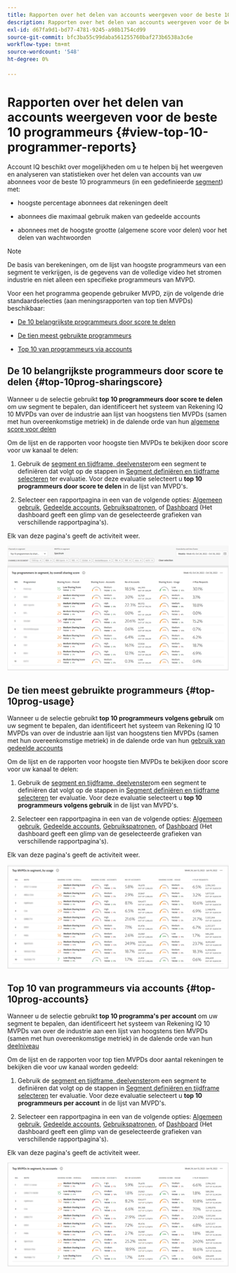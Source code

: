 ```yaml
---
title: Rapporten over het delen van accounts weergeven voor de beste 10 programmeurs
description: Rapporten over het delen van accounts weergeven voor de beste 10 programmeurs
exl-id: d67fa9d1-bd77-4781-9245-a98b1754cd99
source-git-commit: bfc3ba55c99daba561255760baf273b6538a3c6e
workflow-type: tm+mt
source-wordcount: '548'
ht-degree: 0%

---
```


# Rapporten over het delen van accounts weergeven voor de beste 10 programmeurs {#view-top-10-programmer-reports}

Account IQ beschikt over mogelijkheden om u te helpen bij het weergeven en analyseren van statistieken over het delen van accounts van uw abonnees voor de beste 10 programmeurs (in een gedefinieerde [segment](/help/AccountIQ/product-concepts.md#segmet-def)) met:

* hoogste percentage abonnees dat rekeningen deelt

* abonnees die maximaal gebruik maken van gedeelde accounts

* abonnees met de hoogste grootte (algemene score voor delen) voor het delen van wachtwoorden

>[!NOTE]
>
>De basis van berekeningen, om de lijst van hoogste programmeurs van een segment te verkrijgen, is de gegevens van de volledige video het stromen industrie en niet alleen een specifieke programmeurs van MVPD.

<!--
>[!NOTE]
>
>Only the MVPDs that have a minimum of 50,000 active subscriber accounts are considered to obtain these reports.
-->

Voor een het programma geopende gebruiker MVPD, zijn de volgende drie standaardselecties (aan meningsrapporten van top tien MVPDs) beschikbaar:

* [De 10 belangrijkste programmeurs door score te delen](#top-10prog-sharingscore)

* [De tien meest gebruikte programmeurs](#top-10prog-usage)

* [Top 10 van programmeurs via accounts](#top-10prog-accounts)

## De 10 belangrijkste programmeurs door score te delen {#top-10prog-sharingscore}

Wanneer u de selectie gebruikt **top 10 programmeurs door score te delen** om uw segment te bepalen, dan identificeert het systeem van Rekening IQ 10 MVPDs van over de industrie aan lijst van hoogstens tien MVPDs (samen met hun overeenkomstige metriek) in de dalende orde van hun [algemene score voor delen](/help/AccountIQ/product-concepts.md#overall-sharing-score)

Om de lijst en de rapporten voor hoogste tien MVPDs te bekijken door score voor uw kanaal te delen:

1. Gebruik de [segment en tijdframe, deelvenster](/help/AccountIQ/segments-timeframe.md)om een segment te definiëren dat volgt op de stappen in [Segment definiëren en tijdframe selecteren](/help/AccountIQ/howto-select-segment-timeframe.md) ter evaluatie. Voor deze evaluatie selecteert u **top 10 programmeurs door score te delen** in de lijst van MVPD&#39;s.

1. Selecteer een rapportpagina in een van de volgende opties: [Algemeen gebruik](/help/AccountIQ/general-usage-reports.md), [Gedeelde accounts](/help/AccountIQ/shared-acc-reports.md), [Gebruikspatronen](/help/AccountIQ/usage-patterns.md), of [Dashboard](/help/AccountIQ/dashboard.md) (Het dashboard geeft een glimp van de geselecteerde grafieken van verschillende rapportpagina&#39;s).

Elk van deze pagina&#39;s geeft de activiteit weer.

![](assets/top-ten-prog-overallscore.png)

## De tien meest gebruikte programmeurs {#top-10prog-usage}

Wanneer u de selectie gebruikt **top 10 programmeurs volgens gebruik** om uw segment te bepalen, dan identificeert het systeem van Rekening IQ 10 MVPDs van over de industrie aan lijst van hoogstens tien MVPDs (samen met hun overeenkomstige metriek) in de dalende orde van hun [gebruik van gedeelde accounts](/help/AccountIQ/product-concepts.md)

Om de lijst en de rapporten voor hoogste tien MVPDs te bekijken door score voor uw kanaal te delen:

1. Gebruik de [segment en tijdframe, deelvenster](/help/AccountIQ/segments-timeframe.md)om een segment te definiëren dat volgt op de stappen in [Segment definiëren en tijdframe selecteren](/help/AccountIQ/howto-select-segment-timeframe.md) ter evaluatie. Voor deze evaluatie selecteert u **top 10 programmeurs volgens gebruik** in de lijst van MVPD&#39;s.

1. Selecteer een rapportpagina in een van de volgende opties: [Algemeen gebruik](/help/AccountIQ/general-usage-reports.md), [Gedeelde accounts](/help/AccountIQ/shared-acc-reports.md), [Gebruikspatronen](/help/AccountIQ/usage-patterns.md), of [Dashboard](/help/AccountIQ/dashboard.md) (Het dashboard geeft een glimp van de geselecteerde grafieken van verschillende rapportpagina&#39;s).

Elk van deze pagina&#39;s geeft de activiteit weer.

![](assets/top-ten-mvpds-usage.png)

## Top 10 van programmeurs via accounts {#top-10prog-accounts}

Wanneer u de selectie gebruikt **top 10 programma&#39;s per account** om uw segment te bepalen, dan identificeert het systeem van Rekening IQ 10 MVPDs van over de industrie aan een lijst van hoogstens tien MVPDs (samen met hun overeenkomstige metriek) in de dalende orde van hun [deelniveau](/help/AccountIQ/product-concepts.md)

Om de lijst en de rapporten voor top tien MVPDs door aantal rekeningen te bekijken die voor uw kanaal worden gedeeld:

1. Gebruik de [segment en tijdframe, deelvenster](/help/AccountIQ/segments-timeframe.md)om een segment te definiëren dat volgt op de stappen in [Segment definiëren en tijdframe selecteren](/help/AccountIQ/howto-select-segment-timeframe.md) ter evaluatie. Voor deze evaluatie selecteert u **top 10 programmeurs per account** in de lijst van MVPD&#39;s.

1. Selecteer een rapportpagina in een van de volgende opties: [Algemeen gebruik](/help/AccountIQ/general-usage-reports.md), [Gedeelde accounts](/help/AccountIQ/shared-acc-reports.md), [Gebruikspatronen](/help/AccountIQ/usage-patterns.md), of [Dashboard](/help/AccountIQ/dashboard.md) (Het dashboard geeft een glimp van de geselecteerde grafieken van verschillende rapportpagina&#39;s).

Elk van deze pagina&#39;s geeft de activiteit weer.

![](assets/top-ten-mvpds-accounts.png)
